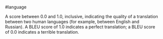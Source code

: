 #language

A score between 0.0 and 1.0, inclusive, indicating the quality of a translation
between two human languages (for example, between English and Russian). A BLEU
score of 1.0 indicates a perfect translation; a BLEU score of 0.0 indicates a
terrible translation.

